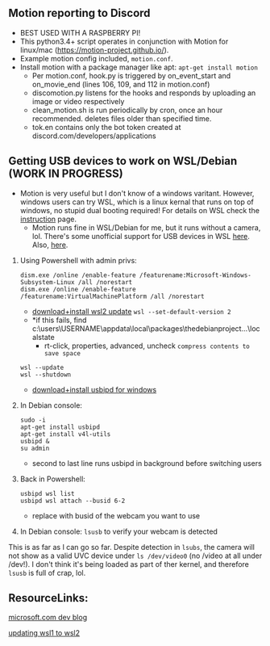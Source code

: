 ## Motion reporting to Discord
- BEST USED WITH A RASPBERRY PI!
- This python3.4+ script operates in conjunction with Motion for linux/mac (https://motion-project.github.io/). 
- Example motion config included, `motion.conf`.
- Install motion with a package manager like apt: `apt-get install motion`
  - Per motion.conf, hook.py is triggered by on_event_start and on_movie_end (lines 106, 109, and 112 in motion.conf)
  - discomotion.py listens for the hooks and responds by uploading an image or video respectively
  - clean_motion.sh is run periodically by cron, once an hour recommended. deletes files older than specified time.
  - tok.en contains only the bot token created at discord.com/developers/applications

## Getting USB devices to work on WSL/Debian (WORK IN PROGRESS)
- Motion is very useful but I don't know of a windows varitant. However, windows users can try WSL, which is a linux kernal that runs on top of windows, no stupid dual booting required! For details on WSL check the [instruction](../instructions) page.
  - Motion runs fine in WSL/Debian for me, but it runs without a camera, lol. There's some unofficial support for USB devices in WSL [here](https://devblogs.microsoft.com/commandline/connecting-usb-devices-to-wsl/). Also, [here](https://github.com/microsoft/WSL/issues/4103).

1. Using Powershell with admin privs:
   ```
   dism.exe /online /enable-feature /featurename:Microsoft-Windows-Subsystem-Linux /all /norestart
   dism.exe /online /enable-feature /featurename:VirtualMachinePlatform /all /norestart
   ```
   - [download+install wsl2 update](https://wslstorestorage.blob.core.windows.net/wslblob/wsl_update_x64.msi)
   `wsl --set-default-version 2`
    - *if this fails, find c:\users\USERNAME\appdata\local\packages\thedebianproject...\localstate
      - rt-click, properties, advanced, uncheck `compress contents to save space`
   ```
   wsl --update
   wsl --shutdown
   ```
   - [download+install usbipd for windows](https://github.com/dorssel/usbipd-win/releases/download/v2.3.0/usbipd-win_2.3.0.msi)

2. In Debian console:
   ```
   sudo -i
   apt-get install usbipd
   apt-get install v4l-utils
   usbipd &
   su admin
   ```
   - second to last line runs usbipd in background before switching users

3. Back in Powershell:
   ```
   usbipd wsl list
   usbipd wsl attach --busid 6-2
   ```
   - replace with busid of the webcam you want to use

4. In Debian console:
   `lsusb` to verify your webcam is detected
   
This is as far as I can go so far. Despite detection in `lsubs`, the camera will not show as a valid UVC device under `ls /dev/video0` (no /video at all under /dev!). I don't think it's being loaded as part of ther kernel, and therefore `lsusb` is full of crap, lol.   
  
## ResourceLinks:
[microsoft.com dev blog](https://devblogs.microsoft.com/commandline/connecting-usb-devices-to-wsl/)

[updating wsl1 to wsl2](https://docs.microsoft.com/en-us/windows/wsl/install-manual#step-4---download-the-linux-kernel-update-package)
